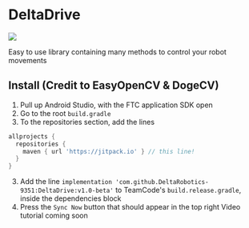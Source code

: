 # DeltaDrive
[![](https://jitpack.io/v/DeltaRobotics-9351/DeltaDrive.svg)](https://jitpack.io/#DeltaRobotics-9351/DeltaDrive)

Easy to use library containing many methods to control your robot movements

## Install (Credit to EasyOpenCV & DogeCV)
1. Pull up Android Studio, with the FTC application SDK open
2. Go to the root `build.gradle`
3. To the repositories section, add the lines 
```groovy
allprojects {
  repositories {
    maven { url 'https://jitpack.io' } // this line!
  }
}
```
3. Add the line `implementation 'com.github.DeltaRobotics-9351:DeltaDrive:v1.0-beta'` to TeamCode's `build.release.gradle`, inside the dependencies block
7. Press the `Sync Now` button that should appear in the top right
Video tutorial coming soon
